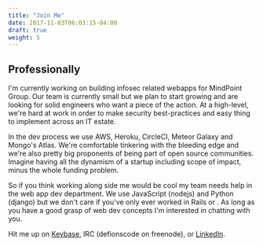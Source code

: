 ```yaml
---
title: "Join Me"
date: 2017-11-03T06:03:15-04:00
draft: true
weight: 5
---
```


## Professionally

I'm currently working on building infosec related webapps for MindPoint Group. Our team is currently small but we plan to start growing and are looking for solid engineers who want a piece of the action. At a high-level, we're hard at work in order to make security best-practices and easy thing to implement across an IT estate.

In the dev process we use AWS, Heroku, CircleCI, Meteor Galaxy and Mongo's Atlas. We're comfortable tinkering with the bleeding edge and we're also pretty big proponents of being part of open source communities. Imagine having all the dynamism of a startup including scope of impact, minus the whole funding problem.

So if you think working along side me would be cool my team needs help in the web app dev department. We use JavaScript (nodejs) and Python (django) but we don't care if you've only ever worked in Rails or <insert other web stack here>. As long as you have a good grasp of web dev concepts I'm interested in chatting with you.

Hit me up on [Keybase](https://keybase.io/defionscode), IRC (defionscode on freenode), or [LinkedIn](https://www.linkedin.com/in/davilaio/).

